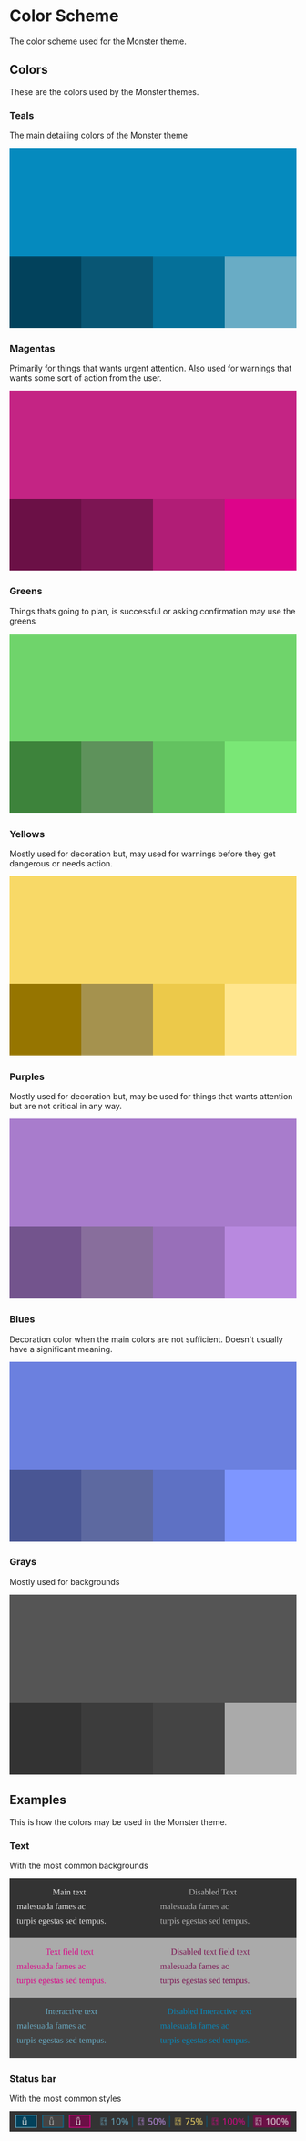 # Color Scheme

The color scheme used for the Monster theme.

## Colors

These are the colors used by the Monster themes.

### Teals

The main detailing colors of the Monster theme

![Teal colors used by the Monster theme](./teals.svg)

### Magentas

Primarily for things that wants urgent attention. Also used for warnings that wants some sort of action from the user.

![Magenta colors used by the Monster theme](./magentas.svg)

### Greens

Things thats going to plan, is successful or asking confirmation may use the greens

![Green colors used by the Monster theme](./greens.svg)

### Yellows

Mostly used for decoration but, may used for warnings before they get dangerous or needs action.

![Yellow colors used by the Monster theme](./yellows.svg)

### Purples

Mostly used for decoration but, may be used for things that wants attention but are not critical in any way.

![Purple colors used by the Monster theme](./purples.svg)

### Blues

Decoration color when the main colors are not sufficient. Doesn't usually have a significant meaning.

![Blue colors used by the Monster theme](./blues.svg)


### Grays

Mostly used for backgrounds

![gray colors used by the Monster theme](./grays.svg)

## Examples

This is how the colors may be used in the Monster theme.

### Text

With the most common backgrounds

![colors used for text in the Monster theme](./examples/text.svg)

### Status bar

With the most common styles

![colors used for the status bar in the Monster theme](./examples/status-bar.svg)
